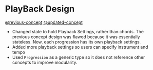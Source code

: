 # PlayBack Design
[@revious-concept](../context/design/concepts/PlayBack/concept.md/steps/concept.707461cd.md)
[@updated-concept](/../context/design/concepts/PlayBack/concept.md/steps/concept.212d1a21.md)
- Changed state to hold Playback Settings, rather than chords. The previous concept design was flawed because it was essentially stateless. Now, each progression has its own playback settings.
- Added more playback settings so users can specify instrument and tempo
- Used `Progression` as a generic type so it does not reference other concepts to improve modularity.